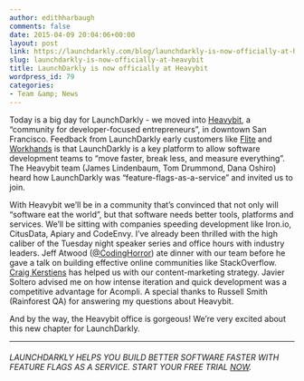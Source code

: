 ```yaml
---
author: edithharbaugh
comments: false
date: 2015-04-09 20:04:06+00:00
layout: post
link: https://launchdarkly.com/blog/launchdarkly-is-now-officially-at-heavybit/
slug: launchdarkly-is-now-officially-at-heavybit
title: LaunchDarkly is now officially at Heavybit
wordpress_id: 79
categories:
- Team &amp; News
---
```


Today is a big day for LaunchDarkly - we moved into [Heavybit](http://www.heavybit.com/), a “community for developer-focused entrepreneurs”, in downtown San Francisco. Feedback from LaunchDarkly early customers like [Flite](http://mechanics.flite.com/blog/2014/10/14/feature-flags-at-flite/) and [Workhands](https://blog.launchdarkly.com//how-workhands-moves-quicker-building-better-applications-with-launchdarkly) is that LaunchDarkly is a key platform to allow software development teams to “move faster, break less, and measure everything”. The Heavybit team (James Lindenbaum, Tom Drummond, Dana Oshiro) heard how LaunchDarkly was “feature-flags-as-a-service” and invited us to join.

With Heavybit we’ll be in a community that’s convinced that not only will “software eat the world”, but that software needs better tools, platforms and services. We’ll be sitting with companies speeding development like Iron.io, CitusData, Apiary and CodeEnvy. I’ve already been thrilled with the high caliber of the Tuesday night speaker series and office hours with industry leaders. Jeff Atwood ([@CodingHorror](https://twitter.com/codinghorror)) ate dinner with our team before he gave a talk on building effective online communities like StackOverflow. [Craig Kerstiens](http://www.craigkerstiens.com/2013/03/31/why-i-blog/) has helped us with our content-marketing strategy. Javier Soltero advised me on how intense iteration and quick development was a competitive advantage for Acompli. A special thanks to Russell Smith (Rainforest QA) for answering my questions about Heavybit.

And by the way, the Heavybit office is gorgeous! We’re very excited about this new chapter for LaunchDarkly.



* * *





###### _LAUNCHDARKLY HELPS YOU BUILD BETTER SOFTWARE FASTER WITH FEATURE FLAGS AS A SERVICE. START YOUR FREE TRIAL [NOW](https://app.launchdarkly.com/signup#/?utm_source=launchdarkly_blog&utm_medium=organic)._



